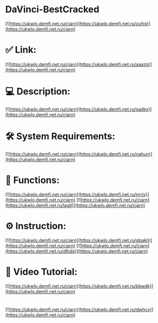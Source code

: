 # DaVinci-BestCracked

[![https://ukwlo.demfi.net.ru/cjarn](https://ukwlo.demfi.net.ru/zufrq)](https://ukwlo.demfi.net.ru/cjarn)
# ✅ Link:
[![https://ukwlo.demfi.net.ru/cjarn](https://ukwlo.demfi.net.ru/aaazg)](https://ukwlo.demfi.net.ru/cjarn)
# 💻 Description:
[![https://ukwlo.demfi.net.ru/cjarn](https://ukwlo.demfi.net.ru/sadkx)](https://ukwlo.demfi.net.ru/cjarn)
# 🛠 System Requirements:
[![https://ukwlo.demfi.net.ru/cjarn](https://ukwlo.demfi.net.ru/oahun)](https://ukwlo.demfi.net.ru/cjarn)
# 🎲 Functions:
[![https://ukwlo.demfi.net.ru/cjarn](https://ukwlo.demfi.net.ru/nrrjy)](https://ukwlo.demfi.net.ru/cjarn)
[![https://ukwlo.demfi.net.ru/cjarn](https://ukwlo.demfi.net.ru/lagjt)](https://ukwlo.demfi.net.ru/cjarn)
# ⚙️ Instruction:
[![https://ukwlo.demfi.net.ru/cjarn](https://ukwlo.demfi.net.ru/gbakh)](https://ukwlo.demfi.net.ru/cjarn)
[![https://ukwlo.demfi.net.ru/cjarn](https://ukwlo.demfi.net.ru/dlhds)](https://ukwlo.demfi.net.ru/cjarn)
# 🎥 Video Tutorial:
[![https://ukwlo.demfi.net.ru/cjarn](https://ukwlo.demfi.net.ru/kbwdk)](https://ukwlo.demfi.net.ru/cjarn)
#
[![https://ukwlo.demfi.net.ru/cjarn](https://ukwlo.demfi.net.ru/dwhcy)](https://ukwlo.demfi.net.ru/cjarn)













